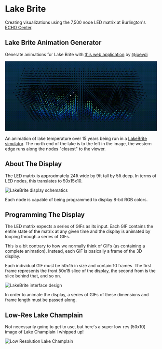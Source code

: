 # Lake Brite

Creating visualizations using the 7,500 node LED matrix at Burlington's [ECHO Center](http://www.echovermont.org/).

## Lake Brite Animation Generator

Generate animations for Lake Brite with [this web application](https://lake-brite.herokuapp.com/) by [@joeydi](https://github.com/joeydi)

![LakeBrite display](/static/lb.gif)

An animation of lake temperature over 15 years being run in a [LakeBrite simulator](https://github.com/joeydi/lakebrite). The north end of the lake is to the left in the image, the western edge runs along the nodes "closest" to the viewer.

## About The Display

The LED matrix is approximately 24ft wide by 9ft tall by 5ft deep. In terms of LED nodes, this translates to 50x15x10.

![LakeBrite display schematics](http://i.imgur.com/oMijoMz.png)

Each node is capable of being programmed to display 8-bit RGB colors.

## Programming The Display

The LED matrix expects a series of GIFs as its input. Each GIF contains the entire state of the matrix at any given time and the display is animated by looping through a series of GIFs.

This is a bit contrary to how we normally think of GIFs (as containing a complete animation). Instead, each GIF is basically a frame of the 3D display.

Each individual GIF must be 50x15 in size and contain 10 frames. The first frame represents the front 50x15 slice of the display, the second from is the slice behind that, and so on.

![LakeBrite interface design](http://i.imgur.com/LkX8dku.png)

In order to animate the display, a series of GIFs of these dimensions and frame length must be passed along.

## Low-Res Lake Champlain

Not necessarily going to get to use, but here's a super low-res (50x10) image of Lake Champlain I whipped up!

![Low Resolution Lake Champlain](http://i.imgur.com/imHm5dR.png)
